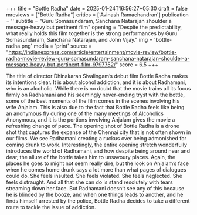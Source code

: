+++
title = "Bottle Radha"
date = 2025-01-24T16:56:27+05:30
draft = false
mreviews = ["Bottle Radha"]
critics = ['Avinash Ramachandran']
publication = ''
subtitle = "Guru Somasundaram, Sanchana Natarajan shoulder a message-heavy but pertinent film"
opening = "Despite the predictability, what really holds this film together is the strong performances by Guru Somasundaram, Sanchana Natarajan, and John Vijay."
img = 'bottle-radha.png'
media = 'print'
source = "https://indianexpress.com/article/entertainment/movie-review/bottle-radha-movie-review-guru-somasundaram-sanchana-natarajan-shoulder-a-message-heavy-but-pertinent-film-9797752/"
score = 6.5
+++

The title of director Dhinakaran Sivalingam’s debut film Bottle Radha makes its intentions clear. It is about alcohol addiction, and it is about Radhamani, who is an alcoholic. While there is no doubt that the movie trains all its focus firmly on Radhamani and his seemingly never-ending tryst with the bottle, some of the best moments of the film comes in the scenes involving his wife Anjalam. This is also due to the fact that Bottle Radha feels like being an anonymous fly during one of the many meetings of Alcoholics Anonymous, and it is the portions involving Anjalam gives the movie a refreshing change of pace. The opening shot of Bottle Radha is a drone shot that captures the expanse of the Chennai city that is not often shown in our films. We see Radhamani creating a ruckus over being admonished for coming drunk to work. Interestingly, the entire opening stretch wonderfully introduces the world of Radhamani, and how despite being around near and dear, the allure of the bottle takes him to unsavoury places. Again, the places he goes to might not seem really dire, but the look on Anjalam’s face when he comes home drunk says a lot more than what pages of dialogues could do. She feels insulted. She feels violated. She feels neglected. She feels distraught. And all that she can do is stand resolutely with tears streaming down her face. But Radhamani doesn’t see any of this because he is blinded by the booze, and when one things leads to another, and he finds himself arrested by the police, Bottle Radha decides to take a different route to tackle the issue of addiction.
